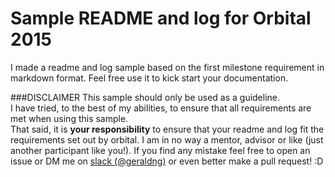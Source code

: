 # Sample README and log for Orbital 2015

I made a readme and log sample based on the first milestone requirement in markdown format.
Feel free use it to kick start your documentation.

###DISCLAIMER
This sample should only be used as a guideline.<br>
I have tried, to the best of my abilities, to ensure that all requirements are met when using this sample.<br>
That said, it is **your responsibility** to ensure that your readme and log fit the requirements
set out by orbital. I am in no way a mentor, advisor or like (just another participant like you!). 
If you find any mistake feel free to open an issue or DM me on [slack (@geraldng)][] or even better make a pull request! :D

[slack (@geraldng)]: https://orbital2015.slack.com

